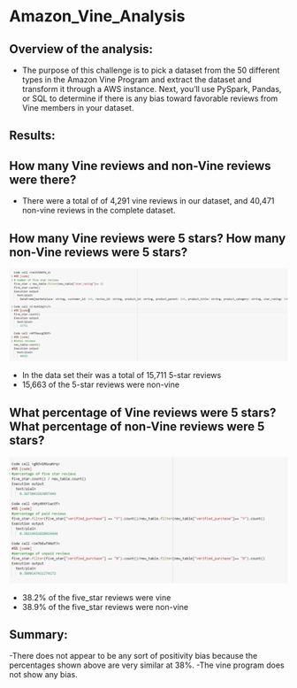 # Amazon_Vine_Analysis

## Overview of the analysis:
- The purpose of this challenge is to pick a dataset from the 50 different types
 in the Amazon Vine Program and extract the dataset and transform it through a 
 AWS instance. Next, you’ll use PySpark, Pandas, or SQL to determine if there is 
 any bias toward favorable reviews from Vine members in your dataset.
	

## Results: 

## How many Vine reviews and non-Vine reviews were there?
- There were a total of of 4,291 vine reviews in our dataset, and 40,471 non-vine reviews in the complete dataset.


## How many Vine reviews were 5 stars? How many non-Vine reviews were 5 stars?
![topreview.PNG](Images/topreview.PNG)
- In the data set their was a total of 15,711 5-star reviews
- 15,663 of the 5-star reviews were non-vine

## What percentage of Vine reviews were 5 stars? What percentage of non-Vine reviews were 5 stars?
![toppecent.PNG](Images/toppecent.PNG)
- 38.2% of the five_star reviews were vine
- 38.9% of the five_star reviews were non-vine

## Summary: 
-There does not appear to be any sort of positivity bias because the percentages shown above are very similar at 38%. 
-The vine program does not show any bias.
